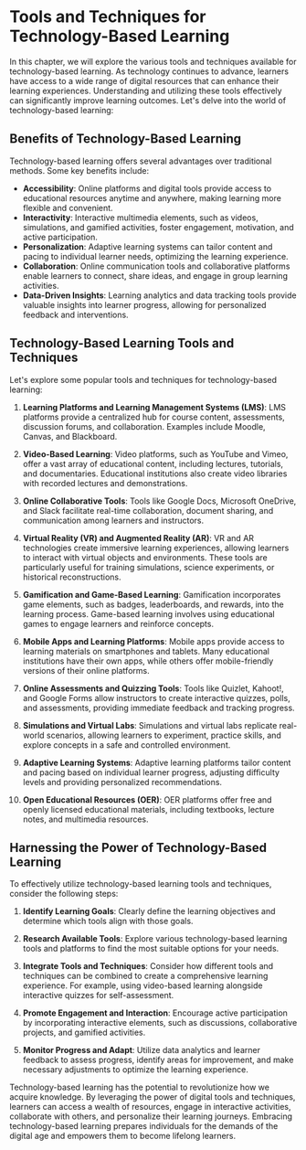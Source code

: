 Tools and Techniques for Technology-Based Learning
===========================================================

In this chapter, we will explore the various tools and techniques available for technology-based learning. As technology continues to advance, learners have access to a wide range of digital resources that can enhance their learning experiences. Understanding and utilizing these tools effectively can significantly improve learning outcomes. Let's delve into the world of technology-based learning:

Benefits of Technology-Based Learning
-------------------------------------

Technology-based learning offers several advantages over traditional methods. Some key benefits include:

* **Accessibility**: Online platforms and digital tools provide access to educational resources anytime and anywhere, making learning more flexible and convenient.
* **Interactivity**: Interactive multimedia elements, such as videos, simulations, and gamified activities, foster engagement, motivation, and active participation.
* **Personalization**: Adaptive learning systems can tailor content and pacing to individual learner needs, optimizing the learning experience.
* **Collaboration**: Online communication tools and collaborative platforms enable learners to connect, share ideas, and engage in group learning activities.
* **Data-Driven Insights**: Learning analytics and data tracking tools provide valuable insights into learner progress, allowing for personalized feedback and interventions.

Technology-Based Learning Tools and Techniques
----------------------------------------------

Let's explore some popular tools and techniques for technology-based learning:

1. **Learning Platforms and Learning Management Systems (LMS)**: LMS platforms provide a centralized hub for course content, assessments, discussion forums, and collaboration. Examples include Moodle, Canvas, and Blackboard.

2. **Video-Based Learning**: Video platforms, such as YouTube and Vimeo, offer a vast array of educational content, including lectures, tutorials, and documentaries. Educational institutions also create video libraries with recorded lectures and demonstrations.

3. **Online Collaborative Tools**: Tools like Google Docs, Microsoft OneDrive, and Slack facilitate real-time collaboration, document sharing, and communication among learners and instructors.

4. **Virtual Reality (VR) and Augmented Reality (AR)**: VR and AR technologies create immersive learning experiences, allowing learners to interact with virtual objects and environments. These tools are particularly useful for training simulations, science experiments, or historical reconstructions.

5. **Gamification and Game-Based Learning**: Gamification incorporates game elements, such as badges, leaderboards, and rewards, into the learning process. Game-based learning involves using educational games to engage learners and reinforce concepts.

6. **Mobile Apps and Learning Platforms**: Mobile apps provide access to learning materials on smartphones and tablets. Many educational institutions have their own apps, while others offer mobile-friendly versions of their online platforms.

7. **Online Assessments and Quizzing Tools**: Tools like Quizlet, Kahoot!, and Google Forms allow instructors to create interactive quizzes, polls, and assessments, providing immediate feedback and tracking progress.

8. **Simulations and Virtual Labs**: Simulations and virtual labs replicate real-world scenarios, allowing learners to experiment, practice skills, and explore concepts in a safe and controlled environment.

9. **Adaptive Learning Systems**: Adaptive learning platforms tailor content and pacing based on individual learner progress, adjusting difficulty levels and providing personalized recommendations.

10. **Open Educational Resources (OER)**: OER platforms offer free and openly licensed educational materials, including textbooks, lecture notes, and multimedia resources.

Harnessing the Power of Technology-Based Learning
-------------------------------------------------

To effectively utilize technology-based learning tools and techniques, consider the following steps:

1. **Identify Learning Goals**: Clearly define the learning objectives and determine which tools align with those goals.

2. **Research Available Tools**: Explore various technology-based learning tools and platforms to find the most suitable options for your needs.

3. **Integrate Tools and Techniques**: Consider how different tools and techniques can be combined to create a comprehensive learning experience. For example, using video-based learning alongside interactive quizzes for self-assessment.

4. **Promote Engagement and Interaction**: Encourage active participation by incorporating interactive elements, such as discussions, collaborative projects, and gamified activities.

5. **Monitor Progress and Adapt**: Utilize data analytics and learner feedback to assess progress, identify areas for improvement, and make necessary adjustments to optimize the learning experience.

Technology-based learning has the potential to revolutionize how we acquire knowledge. By leveraging the power of digital tools and techniques, learners can access a wealth of resources, engage in interactive activities, collaborate with others, and personalize their learning journeys. Embracing technology-based learning prepares individuals for the demands of the digital age and empowers them to become lifelong learners.
